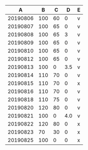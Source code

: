 A|B|C|D|E
---|---|---|---|---
20190806|100|60|0|v
20190807|100|65|0|v
20190808|100|65|3|v
20190809|100|65|0|v
20190810|100|65|0|v
20190812|100|65|0|v
20190813|100|0|3.5|v
20190814|110|70|0|v
20190815|110|70|0|x
20190816|110|70|0|v
20190818|110|75|0|v
20190820|120|80|0|v
20190821|100|0|4.0|v
20190822|120|80|0|x
20190823|70|30|0|x
20190825|100|0|0|x

